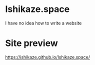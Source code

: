 # Ishikaze.space
I have no idea how to write a website

# Site preview
https://ishikaze.github.io/Ishikaze.space/
